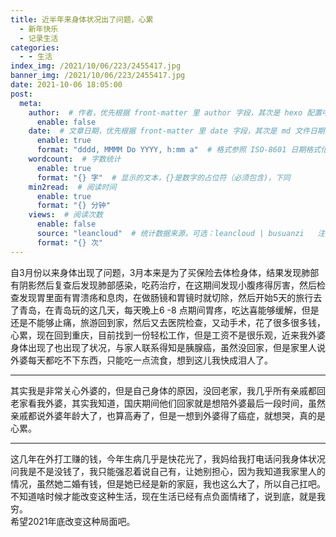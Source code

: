 ```yaml
---
title: 近半年来身体状况出了问题，心累
  - 新年快乐
  - 记录生活
categories:
  - - 生活
index_img: /2021/10/06/223/2455417.jpg
banner_img: /2021/10/06/223/2455417.jpg
date: 2021-10-06 18:05:00
post:
  meta:
    author:  # 作者，优先根据 front-matter 里 author 字段，其次是 hexo 配置中 author 值
      enable: false
    date:  # 文章日期，优先根据 front-matter 里 date 字段，其次是 md 文件日期
      enable: true
      format: "dddd, MMMM Do YYYY, h:mm a"  # 格式参照 ISO-8601 日期格式化
    wordcount:  # 字数统计
      enable: true
      format: "{} 字"  # 显示的文本，{}是数字的占位符（必须包含)，下同
    min2read:  # 阅读时间
      enable: true
      format: "{} 分钟"
    views:  # 阅读次数
      enable: false
      source: "leancloud"  # 统计数据来源，可选：leancloud | busuanzi   注意不蒜子会间歇抽风
      format: "{} 次"
---
```


自3月份以来身体出现了问题，3月本来是为了买保险去体检身体，结果发现肺部有阴影然后复查后发现肺部感染，吃药治疗，在这期间发现小腹疼得厉害，然后检查发现胃里面有胃溃疡和息肉，在做肠镜和胃镜时就切除，然后开始5天的旅行去了青岛，在青岛玩的这几天，每天晚上6 -8 点期间胃疼，吃达喜能够缓解，但是还是不能够止痛，旅游回到家，然后又去医院检查，又动手术，花了很多很多钱，心累，现在回到重庆，目前找到一份轻松工作，但是工资不是很乐观，近来我外婆身体出现了也出现了状况，与家人联系得知是胰腺癌，虽然没回家，但是家里人说外婆每天都吃不下东西，只能吃一点流食，想到这儿我快成泪人了。

* * *

其实我是非常关心外婆的，但是自己身体的原因，没回老家，我几乎所有亲戚都回老家看我外婆，其实我知道，国庆期间他们回家就是想陪外婆最后一段时间，虽然亲戚都说外婆年龄大了，也算高寿了，但是一想到外婆得了癌症，就想哭，真的是心累。

* * *

这几年在外打工赚的钱，今年生病几乎是快花光了，我妈给我打电话问我身体状况问我是不是没钱了，我只能强忍着说自己有，让她别担心，因为我知道我家里人的情况，虽然她二婚有钱，但是她已经是新的家庭，我也这么大了，所以自己扛吧。  
不知道啥时候才能改变这种生活，现在生活已经有点负面情绪了，说到底，就是我穷。  
希望2021年底改变这种局面吧。